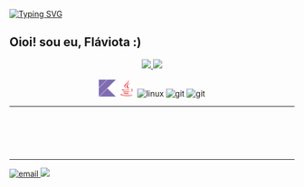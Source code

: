 [![Typing SVG](https://readme-typing-svg.herokuapp.com?font=Fira+Code&color=%F046E311&size=22&width=450&lines=%3C+Hi!+It's+me!+Flávia!+%2F%3E;%3C+Welcome+to+my+github+profile+%2F%3E)](https://git.io/typing-svg)

## Oioi! sou eu, Fláviota :)

<div align="center">
  <a href="https://github.com/Flaviota" target="_blank">
    <img height="180rem" src="https://github-readme-stats.vercel.app/api?username=Flaviota&show_icons=true&theme=dark&include_all_commits=true&count_private=true"/>
    <!--STATUS DE LINGUAGEM-->
    <img height="180rem" src="https://github-readme-stats.vercel.app/api/top-langs/?username=Flaviota&layout=compact&theme=dark&include_all_commits=true&count_private=true&cache_seconds=7000">
  </a>
</div>

<div  align="center">
  <br/>
  <img alt="kotlin" height="30" src="https://raw.githubusercontent.com/devicons/devicon/master/icons/kotlin/kotlin-plain.svg"/>
  <img alt="java" height="30" src="https://raw.githubusercontent.com/devicons/devicon/master/icons/java/java-plain.svg"/>
  <img alt="linux" height="30" src="https://cdn.jsdelivr.net/gh/devicons/devicon/icons/linux/linux-original.svg"/>
  <img alt="git" height="30" src="https://cdn.jsdelivr.net/gh/devicons/devicon/icons/git/git-original.svg" />
  <img alt="git" height="30" src="https://cdn.jsdelivr.net/gh/devicons/devicon/icons/github/github-original.svg" />
</div>

<hr/>
<!-- just for fun -->
<marquee>
  <div align="center">
    <img alt="android" height="30" src="https://icongr.am/devicon/android-plain.svg?size=139&color=3cc62a"/>
    <p>ANDROID DEVELOPER</p> 
  </div>
</marquee>
<hr/>

<div>
  <a href="mailto:" target="_blank">
    <img alt="email" src="https://img.shields.io/badge/-Gmail-%23333?style=for-the-badge&logo=gmail&logoColor=white"/>
  </a>
  <a href="aqui é link do linekdin" target="_blank">
    <img src="https://img.shields.io/badge/-LinkedIn-%230077B5?style=for-the-badge&logo=linkedin&logoColor=white"/>
  </a> 
</div>
